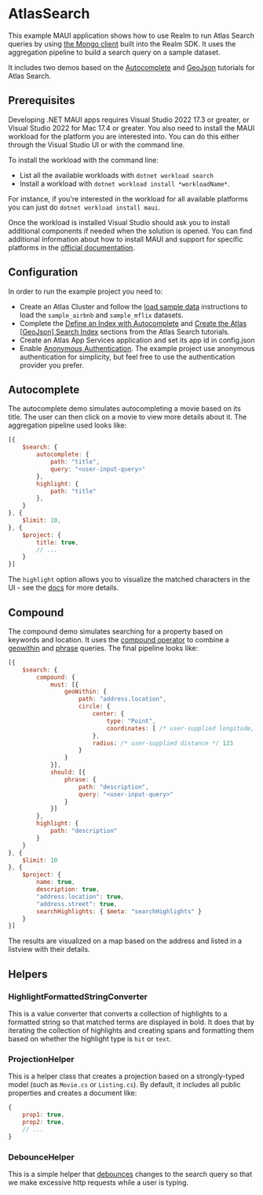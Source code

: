 # AtlasSearch

This example MAUI application shows how to use Realm to run Atlas Search queries by using [the Mongo client](https://www.mongodb.com/docs/realm/sdk/dotnet/app-services/mongodb-remote-access/) built into the Realm SDK. It uses the aggregation pipeline to build a search query on a sample dataset.

It includes two demos based on the [Autocomplete](https://www.mongodb.com/docs/atlas/atlas-search/tutorial/autocomplete-tutorial/) and [GeoJson](https://www.mongodb.com/docs/atlas/atlas-search/tutorial/run-geo-query/) tutorials for Atlas Search.

## Prerequisites

Developing .NET MAUI apps requires Visual Studio 2022 17.3 or greater, or Visual Studio 2022 for Mac 17.4 or greater. You also need to install the MAUI workload for the platform you are interested into. You can do this either through the Visual Studio UI or with the command line.

To install the workload with the command line:
- List all the available workloads with `dotnet workload search`
- Install a workload with `dotnet workload install *workloadName*`.

For instance, if you're interested in the workload for all available platforms you can just do `dotnet workload install maui`.

Once the workload is installed Visual Studio should ask you to install additional components if needed when the solution is opened. You can find additional information about how to install MAUI and support for specific platforms in the [official documentation](https://learn.microsoft.com/en-us/dotnet/maui/get-started/installation?tabs=vswin).

## Configuration

In order to run the example project you need to:
- Create an Atlas Cluster and follow the [load sample data](https://www.mongodb.com/docs/atlas/sample-data/) instructions to load the `sample_airbnb` and `sample_mflix` datasets.
- Complete the [Define an Index with Autocomplete](https://www.mongodb.com/docs/atlas/atlas-search/tutorial/autocomplete-tutorial/#define-an-index-with-autocomplete) and [Create the Atlas \[GeoJson\] Search Index](https://www.mongodb.com/docs/atlas/atlas-search/tutorial/run-geo-query/#create-the-fts-index) sections from the Atlas Search tutorials.
- Create an Atlas App Services application and set its app id in config.json
- Enable [Anonymous Authentication](https://www.mongodb.com/docs/atlas/app-services/authentication/anonymous/). The example project use anonymous authentication for simplicity, but feel free to use the authentication provider you prefer.

## Autocomplete

The autocomplete demo simulates autocompleting a movie based on its title. The user can then click on a movie to view more details about it. The aggregation pipeline used looks like:

```js
[{
    $search: {
        autocomplete: {
            path: "title",
            query: "<user-input-query>"
        },
        highlight: {
            path: "title"
        },
    }
}, {
    $limit: 10,
}, {
    $project: {
        title: true,
        // ...
    }
}]
```

The `highlight` option allows you to visualize the matched characters in the UI - see the [docs](https://www.mongodb.com/docs/atlas/atlas-search/highlighting/) for more details.

## Compound

The compound demo simulates searching for a property based on keywords and location. It uses the [compound operator](https://www.mongodb.com/docs/atlas/atlas-search/compound/) to combine a [geowithin](https://www.mongodb.com/docs/atlas/atlas-search/geoWithin/) and [phrase](https://www.mongodb.com/docs/atlas/atlas-search/phrase/) queries. The final pipeline looks like:

```js
[{
    $search: {
        compound: {
            must: [{
                geoWithin: {
                    path: "address.location",
                    circle: {
                        center: {
                            type: "Point",
                            coordinates: [ /* user-supplied longitude, user-supplid latitude */ ]
                        },
                        radius: /* user-supplied distance */ 123
                    }
                }
            }],
            should: [{
                phrase: {
                    path: "description",
                    query: "<user-input-query>"
                }
            }]
        },
        highlight: {
            path: "description"
        }
    }
}, {
    $limit: 10
}, {
    $project: {
        name: true,
        description: true,
        "address.location": true,
        "address.street": true,
        searchHighlights: { $meta: "searchHighlights" }
    }
}]
```

The results are visualized on a map based on the address and listed in a listview with their details.

## Helpers

### HighlightFormattedStringConverter

This is a value converter that converts a collection of highlights to a formatted string so that matched terms are displayed in bold. It does that by iterating the collection of highlights and creating spans and formatting them based on whether the highlight type is `hit` or `text`.

### ProjectionHelper

This is a helper class that creates a projection based on a strongly-typed model (such as `Movie.cs` or `Listing.cs`). By default, it includes all public properties and creates a document like:

```js
{
    prop1: true,
    prop2: true,
    // ...
}
```

### DebounceHelper

This is a simple helper that [debounces](https://levelup.gitconnected.com/debounce-in-javascript-improve-your-applications-performance-5b01855e086) changes to the search query so that we make excessive http requests while a user is typing.
